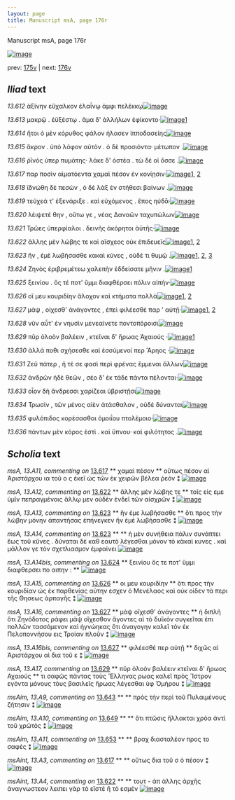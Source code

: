```yaml
---
layout: page
title: Manuscript msA, page 176r
---
```


Manuscript msA, page 176r

[![image](http://www.homermultitext.org/iipsrv?OBJ=IIP,1.0&FIF=/project/homer/pyramidal/deepzoom/hmt/vaimg/2017a/VA176RN_0347.tif&WID=100&CVT=JPEG)](http://www.homermultitext.org/ict2/?urn=urn:cite2:hmt:vaimg.2017a:VA176RN_0347)

prev:  [175v](../175v/) | next:  [176v](../176v/)

## *Iliad* text

*13.612* <a id="13.612"/> ἀξίνην εὔχαλκον ἐλαΐνῳ ἀμφι πελέκκῳ[![image](http://www.homermultitext.org/iipsrv?OBJ=IIP,1.0&FIF=/project/homer/pyramidal/deepzoom/hmt/vaimg/2017a/VA176RN_0347.tif&RGN=0.192,0.2171,0.377,0.0278&WID=1000&CVT=JPEG)](http://www.homermultitext.org/ict2/?urn=urn:cite2:hmt:vaimg.2017a:VA176RN_0347@0.192,0.2171,0.377,0.0278)

*13.613* <a id="13.613"/> μακρῷ . ἐϋξέστῳ . ἅμα δ' ἀλλήλων ἐφίκοντο·[![image](http://www.homermultitext.org/iipsrv?OBJ=IIP,1.0&FIF=/project/homer/pyramidal/deepzoom/hmt/vaimg/2017a/VA176RN_0347.tif&RGN=0.191,0.2404,0.377,0.021&WID=1000&CVT=JPEG)](http://www.homermultitext.org/ict2/?urn=urn:cite2:hmt:vaimg.2017a:VA176RN_0347@0.191,0.2404,0.377,0.021)[1](#msAim_13.A6)

*13.614* <a id="13.614"/> ἤτοι ὀ μὲν κόρυθος φάλον ήλασεν ἱπποδασείης[![image](http://www.homermultitext.org/iipsrv?OBJ=IIP,1.0&FIF=/project/homer/pyramidal/deepzoom/hmt/vaimg/2017a/VA176RN_0347.tif&RGN=0.191,0.2562,0.382,0.0255&WID=1000&CVT=JPEG)](http://www.homermultitext.org/ict2/?urn=urn:cite2:hmt:vaimg.2017a:VA176RN_0347@0.191,0.2562,0.382,0.0255)

*13.615* <a id="13.615"/> ἄκρον . ὑπὸ λόφον αὐτὸν . ὀ δὲ προσιόντα· μέτωπον .[![image](http://www.homermultitext.org/iipsrv?OBJ=IIP,1.0&FIF=/project/homer/pyramidal/deepzoom/hmt/vaimg/2017a/VA176RN_0347.tif&RGN=0.19,0.2772,0.398,0.024&WID=1000&CVT=JPEG)](http://www.homermultitext.org/ict2/?urn=urn:cite2:hmt:vaimg.2017a:VA176RN_0347@0.19,0.2772,0.398,0.024)

*13.616* <a id="13.616"/> ῥῑνὸς ὑπερ πυμάτης· λάκε δ' ὀστέα . τὼ δέ οἱ ὄσσε .[![image](http://www.homermultitext.org/iipsrv?OBJ=IIP,1.0&FIF=/project/homer/pyramidal/deepzoom/hmt/vaimg/2017a/VA176RN_0347.tif&RGN=0.19,0.2975,0.404,0.024&WID=1000&CVT=JPEG)](http://www.homermultitext.org/ict2/?urn=urn:cite2:hmt:vaimg.2017a:VA176RN_0347@0.19,0.2975,0.404,0.024)

*13.617* <a id="13.617"/> παρ ποσὶν αἱματόεντα χαμαὶ πέσον ἐν κονίῃσιν·[![image](http://www.homermultitext.org/iipsrv?OBJ=IIP,1.0&FIF=/project/homer/pyramidal/deepzoom/hmt/vaimg/2017a/VA176RN_0347.tif&RGN=0.188,0.3186,0.41,0.021&WID=1000&CVT=JPEG)](http://www.homermultitext.org/ict2/?urn=urn:cite2:hmt:vaimg.2017a:VA176RN_0347@0.188,0.3186,0.41,0.021)[1](#msAint_13.A3), [2](#msA_13.A11)

*13.618* <a id="13.618"/> ϊδνώθη δὲ πεσών , ὁ δὲ λὰξ ἐν στήθεσι βαίνων .[![image](http://www.homermultitext.org/iipsrv?OBJ=IIP,1.0&FIF=/project/homer/pyramidal/deepzoom/hmt/vaimg/2017a/VA176RN_0347.tif&RGN=0.185,0.3358,0.41,0.0233&WID=1000&CVT=JPEG)](http://www.homermultitext.org/ict2/?urn=urn:cite2:hmt:vaimg.2017a:VA176RN_0347@0.185,0.3358,0.41,0.0233)

*13.619* <a id="13.619"/> τεύχεά τ' ἐξενάριξε . καὶ εὐχόμενος . ἔπος ηύδᾱ·[![image](http://www.homermultitext.org/iipsrv?OBJ=IIP,1.0&FIF=/project/homer/pyramidal/deepzoom/hmt/vaimg/2017a/VA176RN_0347.tif&RGN=0.185,0.3546,0.43,0.0255&WID=1000&CVT=JPEG)](http://www.homermultitext.org/ict2/?urn=urn:cite2:hmt:vaimg.2017a:VA176RN_0347@0.185,0.3546,0.43,0.0255)

*13.620* <a id="13.620"/> λέιψετέ θην , οὕτω γε , νέας Δαναῶν ταχυπώλων[![image](http://www.homermultitext.org/iipsrv?OBJ=IIP,1.0&FIF=/project/homer/pyramidal/deepzoom/hmt/vaimg/2017a/VA176RN_0347.tif&RGN=0.18,0.3727,0.422,0.0263&WID=1000&CVT=JPEG)](http://www.homermultitext.org/ict2/?urn=urn:cite2:hmt:vaimg.2017a:VA176RN_0347@0.18,0.3727,0.422,0.0263)

*13.621* <a id="13.621"/> Τρῶες ὑπερφίαλοι . δεινῆς ἀκόρητοι ἀῡτῆς·[![image](http://www.homermultitext.org/iipsrv?OBJ=IIP,1.0&FIF=/project/homer/pyramidal/deepzoom/hmt/vaimg/2017a/VA176RN_0347.tif&RGN=0.183,0.3944,0.389,0.0203&WID=1000&CVT=JPEG)](http://www.homermultitext.org/ict2/?urn=urn:cite2:hmt:vaimg.2017a:VA176RN_0347@0.183,0.3944,0.389,0.0203)

*13.622* <a id="13.622"/> ἄλλης μὲν λώβης τε καὶ αἴσχεος οὐκ ἐπιδευεῖς[![image](http://www.homermultitext.org/iipsrv?OBJ=IIP,1.0&FIF=/project/homer/pyramidal/deepzoom/hmt/vaimg/2017a/VA176RN_0347.tif&RGN=0.183,0.4095,0.401,0.0218&WID=1000&CVT=JPEG)](http://www.homermultitext.org/ict2/?urn=urn:cite2:hmt:vaimg.2017a:VA176RN_0347@0.183,0.4095,0.401,0.0218)[1](#msA_13.A12), [2](#msAint_13.A4)

*13.623* <a id="13.623"/> ἣν , ἐμὲ λωβήσασθε κακαὶ κύνες , οὐδέ τι θυμῷ .[![image](http://www.homermultitext.org/iipsrv?OBJ=IIP,1.0&FIF=/project/homer/pyramidal/deepzoom/hmt/vaimg/2017a/VA176RN_0347.tif&RGN=0.184,0.429,0.393,0.0218&WID=1000&CVT=JPEG)](http://www.homermultitext.org/ict2/?urn=urn:cite2:hmt:vaimg.2017a:VA176RN_0347@0.184,0.429,0.393,0.0218)[1](#msA_13.A14), [2](#msA_13.A13), [3](#msAim_13.A7)

*13.624* <a id="13.624"/> Ζηνὸς ἐριβρεμέτεω χαλεπὴν ἐδδείσατε μῆνιν .[![image](http://www.homermultitext.org/iipsrv?OBJ=IIP,1.0&FIF=/project/homer/pyramidal/deepzoom/hmt/vaimg/2017a/VA176RN_0347.tif&RGN=0.184,0.4485,0.42,0.0218&WID=1000&CVT=JPEG)](http://www.homermultitext.org/ict2/?urn=urn:cite2:hmt:vaimg.2017a:VA176RN_0347@0.184,0.4485,0.42,0.0218)[1](#msA_13.A14bis)

*13.625* <a id="13.625"/> ξεινίου . ὅς τέ ποτ' ὔμμι διαφθέρσει πόλιν αἰπήν·[![image](http://www.homermultitext.org/iipsrv?OBJ=IIP,1.0&FIF=/project/homer/pyramidal/deepzoom/hmt/vaimg/2017a/VA176RN_0347.tif&RGN=0.179,0.4688,0.42,0.0218&WID=1000&CVT=JPEG)](http://www.homermultitext.org/ict2/?urn=urn:cite2:hmt:vaimg.2017a:VA176RN_0347@0.179,0.4688,0.42,0.0218)

*13.626* <a id="13.626"/> οἵ μευ κουριδίην ἄλοχον καὶ κτήματα πολλὰ[![image](http://www.homermultitext.org/iipsrv?OBJ=IIP,1.0&FIF=/project/homer/pyramidal/deepzoom/hmt/vaimg/2017a/VA176RN_0347.tif&RGN=0.181,0.4846,0.384,0.0218&WID=1000&CVT=JPEG)](http://www.homermultitext.org/ict2/?urn=urn:cite2:hmt:vaimg.2017a:VA176RN_0347@0.181,0.4846,0.384,0.0218)[1](#msA_13.A15), [2](#msAim_13.A8)

*13.627* <a id="13.627"/> μὰψ , οίχεσθ' ἀνάγοντες , ἐπεὶ φιλέεσθέ παρ ' αὐτῇ·[![image](http://www.homermultitext.org/iipsrv?OBJ=IIP,1.0&FIF=/project/homer/pyramidal/deepzoom/hmt/vaimg/2017a/VA176RN_0347.tif&RGN=0.182,0.5034,0.405,0.0218&WID=1000&CVT=JPEG)](http://www.homermultitext.org/ict2/?urn=urn:cite2:hmt:vaimg.2017a:VA176RN_0347@0.182,0.5034,0.405,0.0218)[1](#msA_13.A16), [2](#msA_13.A16bis)

*13.628* <a id="13.628"/> νῦν αὖτ' ἐν νηυσὶν μενεαίνετε ποντοπόροισι[![image](http://www.homermultitext.org/iipsrv?OBJ=IIP,1.0&FIF=/project/homer/pyramidal/deepzoom/hmt/vaimg/2017a/VA176RN_0347.tif&RGN=0.179,0.5207,0.384,0.0233&WID=1000&CVT=JPEG)](http://www.homermultitext.org/ict2/?urn=urn:cite2:hmt:vaimg.2017a:VA176RN_0347@0.179,0.5207,0.384,0.0233)

*13.629* <a id="13.629"/> πῦρ ὀλοὸν βαλέειν , κτεῖναι δ' ἥρωας Ἀχαιούς ·[![image](http://www.homermultitext.org/iipsrv?OBJ=IIP,1.0&FIF=/project/homer/pyramidal/deepzoom/hmt/vaimg/2017a/VA176RN_0347.tif&RGN=0.178,0.5402,0.408,0.0263&WID=1000&CVT=JPEG)](http://www.homermultitext.org/ict2/?urn=urn:cite2:hmt:vaimg.2017a:VA176RN_0347@0.178,0.5402,0.408,0.0263)[1](#msA_13.A17)

*13.630* <a id="13.630"/> ἀλλά ποθι σχήσεσθε καὶ ἐσσύμενοί περ Ἄρηος ·[![image](http://www.homermultitext.org/iipsrv?OBJ=IIP,1.0&FIF=/project/homer/pyramidal/deepzoom/hmt/vaimg/2017a/VA176RN_0347.tif&RGN=0.182,0.5597,0.393,0.024&WID=1000&CVT=JPEG)](http://www.homermultitext.org/ict2/?urn=urn:cite2:hmt:vaimg.2017a:VA176RN_0347@0.182,0.5597,0.393,0.024)

*13.631* <a id="13.631"/> Ζεῦ πάτερ , ῆ τέ σε φασὶ περὶ φρένας ἔμμεναι ἄλλων[![image](http://www.homermultitext.org/iipsrv?OBJ=IIP,1.0&FIF=/project/homer/pyramidal/deepzoom/hmt/vaimg/2017a/VA176RN_0347.tif&RGN=0.176,0.5793,0.421,0.0263&WID=1000&CVT=JPEG)](http://www.homermultitext.org/ict2/?urn=urn:cite2:hmt:vaimg.2017a:VA176RN_0347@0.176,0.5793,0.421,0.0263)

*13.632* <a id="13.632"/> ἀνδρῶν ἠδὲ θεῶν , σέο δ' ἐκ τάδε πάντα πέλονται·[![image](http://www.homermultitext.org/iipsrv?OBJ=IIP,1.0&FIF=/project/homer/pyramidal/deepzoom/hmt/vaimg/2017a/VA176RN_0347.tif&RGN=0.179,0.6011,0.418,0.0248&WID=1000&CVT=JPEG)](http://www.homermultitext.org/ict2/?urn=urn:cite2:hmt:vaimg.2017a:VA176RN_0347@0.179,0.6011,0.418,0.0248)

*13.633* <a id="13.633"/> οἷον δὴ ἄνδρεσσι χαρίζεαι ὑβριστῇσι[![image](http://www.homermultitext.org/iipsrv?OBJ=IIP,1.0&FIF=/project/homer/pyramidal/deepzoom/hmt/vaimg/2017a/VA176RN_0347.tif&RGN=0.182,0.6168,0.333,0.027&WID=1000&CVT=JPEG)](http://www.homermultitext.org/ict2/?urn=urn:cite2:hmt:vaimg.2017a:VA176RN_0347@0.182,0.6168,0.333,0.027)

*13.634* <a id="13.634"/> Τρωσίν , τῶν μένος αἰὲν ἀτάσθαλον , οὐδὲ δύνανται[![image](http://www.homermultitext.org/iipsrv?OBJ=IIP,1.0&FIF=/project/homer/pyramidal/deepzoom/hmt/vaimg/2017a/VA176RN_0347.tif&RGN=0.18,0.6371,0.42,0.0285&WID=1000&CVT=JPEG)](http://www.homermultitext.org/ict2/?urn=urn:cite2:hmt:vaimg.2017a:VA176RN_0347@0.18,0.6371,0.42,0.0285)

*13.635* <a id="13.635"/> φυλόπιδος κορέσασθαι ὁμοιΐου πτολέμοιο·[![image](http://www.homermultitext.org/iipsrv?OBJ=IIP,1.0&FIF=/project/homer/pyramidal/deepzoom/hmt/vaimg/2017a/VA176RN_0347.tif&RGN=0.177,0.6566,0.383,0.024&WID=1000&CVT=JPEG)](http://www.homermultitext.org/ict2/?urn=urn:cite2:hmt:vaimg.2017a:VA176RN_0347@0.177,0.6566,0.383,0.024)

*13.636* <a id="13.636"/> πάντων μὲν κόρος ἐστὶ . καὶ ὕπνου· καὶ φιλότητος .[![image](http://www.homermultitext.org/iipsrv?OBJ=IIP,1.0&FIF=/project/homer/pyramidal/deepzoom/hmt/vaimg/2017a/VA176RN_0347.tif&RGN=0.175,0.6754,0.413,0.0301&WID=1000&CVT=JPEG)](http://www.homermultitext.org/ict2/?urn=urn:cite2:hmt:vaimg.2017a:VA176RN_0347@0.175,0.6754,0.413,0.0301)

## *Scholia* text

*msA, 13.A11, commenting on* [13.617](#13.617)  <a id="msA_13.A11"/> **														 χαμαὶ πέσον 													** 														 οὕτως πέσον αἱ Ἀριστάρχου ια τοῦ ο ς ἐκεῖ ὡς τῶν ἐκ χειρῶν βέλεα ῥεόν ⁑ 													[![image](http://www.homermultitext.org/iipsrv?OBJ=IIP,1.0&FIF=/project/homer/pyramidal/deepzoom/hmt/vaimg/2017a/VA176RN_0347.tif&RGN=0.598,0.2998,0.21,0.0511&WID=1000&CVT=JPEG)](http://www.homermultitext.org/ict2/?urn=urn:cite2:hmt:vaimg.2017a:VA176RN_0347@0.598,0.2998,0.21,0.0511)

*msA, 13.A12, commenting on* [13.622](#13.622)  <a id="msA_13.A12"/> **														 ἄλλης μὲν λώβης τε 													** 														 τοῖς εἰς εμε ὑμῖν πεπραγμένοις ἄλλῳ μεν οὐδὲν ἐνδεῖ τῶν αἰσχρῶν ⁑ 													[![image](http://www.homermultitext.org/iipsrv?OBJ=IIP,1.0&FIF=/project/homer/pyramidal/deepzoom/hmt/vaimg/2017a/VA176RN_0347.tif&RGN=0.61,0.3449,0.21,0.0421&WID=1000&CVT=JPEG)](http://www.homermultitext.org/ict2/?urn=urn:cite2:hmt:vaimg.2017a:VA176RN_0347@0.61,0.3449,0.21,0.0421)

*msA, 13.A13, commenting on* [13.623](#13.623)  <a id="msA_13.A13"/> **														 ἣν ἐμε λωβήσασθε 													** 														 ὅτι προς τὴν λώβην μόνην ἁπαντήσας ἐπήνεγκεν ἣν ἐμὲ λωβήσασθε ⁑ 													[![image](http://www.homermultitext.org/iipsrv?OBJ=IIP,1.0&FIF=/project/homer/pyramidal/deepzoom/hmt/vaimg/2017a/VA176RN_0347.tif&RGN=0.607,0.3787,0.21,0.0391&WID=1000&CVT=JPEG)](http://www.homermultitext.org/ict2/?urn=urn:cite2:hmt:vaimg.2017a:VA176RN_0347@0.607,0.3787,0.21,0.0391)

*msA, 13.A14, commenting on* [13.623](#13.623)  <a id="msA_13.A14"/> **														 													** 														 ἡ μὲν συνήθεια πάλιν συνάπτει ἕως τοῦ κῦνες . δύναται δὲ καθ εαυτὸ λέγεσθαι μόνον τὸ 															κὰκαὶ κυνες . καὶ μᾶλλον γε τὸν σχετλιασμον ἐμφαίνει 													[![image](http://www.homermultitext.org/iipsrv?OBJ=IIP,1.0&FIF=/project/homer/pyramidal/deepzoom/hmt/vaimg/2017a/VA176RN_0347.tif&RGN=0.6085,0.3761,0.1875,0.08838&WID=1000&CVT=JPEG)](http://www.homermultitext.org/ict2/?urn=urn:cite2:hmt:vaimg.2017a:VA176RN_0347@0.6085,0.3761,0.1875,0.08838)

*msA, 13.A14bis, commenting on* [13.624](#13.624)  <a id="msA_13.A14bis"/> **														 ξεινίου ὅς τε ποτ' ὕμμι διαφθερσει πο αιπην : 													** 														 													[![image](http://www.homermultitext.org/iipsrv?OBJ=IIP,1.0&FIF=/project/homer/pyramidal/deepzoom/hmt/vaimg/2017a/VA176RN_0347.tif&RGN=0.6072,0.4580,0.1923,0.02835&WID=1000&CVT=JPEG)](http://www.homermultitext.org/ict2/?urn=urn:cite2:hmt:vaimg.2017a:VA176RN_0347@0.6072,0.4580,0.1923,0.02835)

*msA, 13.A15, commenting on* [13.626](#13.626)  <a id="msA_13.A15"/> **														 οι μευ κουριδίην 													** 														 ὅτι προς τὴν κουριδίαν ὡς ἐκ παρθενίας αὐτην εσχεν ὁ Μενέλαος καὶ οὐκ οἰδεν τὰ περι τῆς Θησεως ἀρπαγῆς ⁑ 													[![image](http://www.homermultitext.org/iipsrv?OBJ=IIP,1.0&FIF=/project/homer/pyramidal/deepzoom/hmt/vaimg/2017a/VA176RN_0347.tif&RGN=0.605,0.4793,0.2,0.0563&WID=1000&CVT=JPEG)](http://www.homermultitext.org/ict2/?urn=urn:cite2:hmt:vaimg.2017a:VA176RN_0347@0.605,0.4793,0.2,0.0563)

*msA, 13.A16, commenting on* [13.627](#13.627)  <a id="msA_13.A16"/> **														 μὰψ οἴχεσθ' ἀνάγοντες 													** 														 ἡ διπλῆ ὅτι Ζηνόδοτος ράφει μὰψ οἴχεσθον ἄγοντες αὶ τὸ 															δυϊκὸν συγκεῖται ἐπι πολλῶν τασσόμενον καὶ ἡγνώηκας ὅτι ἀναγογην καλεῖ τὸν ἐκ Πελοποννήσου εις Τροίαν πλοῦν ⁑ 													[![image](http://www.homermultitext.org/iipsrv?OBJ=IIP,1.0&FIF=/project/homer/pyramidal/deepzoom/hmt/vaimg/2017a/VA176RN_0347.tif&RGN=0.5949,0.5248,0.2220,0.06556&WID=1000&CVT=JPEG)](http://www.homermultitext.org/ict2/?urn=urn:cite2:hmt:vaimg.2017a:VA176RN_0347@0.5949,0.5248,0.2220,0.06556)

*msA, 13.A16bis, commenting on* [13.627](#13.627)  <a id="msA_13.A16bis"/> **														 φιλέεσθέ περ αὐτῇ 													** 														 διχῶς αἱ Ἀριστάρχου αὶ δια τοῦ ε ⁑ 													[![image](http://www.homermultitext.org/iipsrv?OBJ=IIP,1.0&FIF=/project/homer/pyramidal/deepzoom/hmt/vaimg/2017a/VA176RN_0347.tif&RGN=0.6072,0.5878,0.1789,0.03444&WID=1000&CVT=JPEG)](http://www.homermultitext.org/ict2/?urn=urn:cite2:hmt:vaimg.2017a:VA176RN_0347@0.6072,0.5878,0.1789,0.03444)

*msA, 13.A17, commenting on* [13.629](#13.629)  <a id="msA_13.A17"/> **														 πῦρ ὀλοὸν βαλέειν κτεῖναι δ' ἥρωας Αχαιούς 														 													** 														 τι σαφῶς πάντας τοὺς Ἕλληνας ρωας καλεῖ πρὸς Ἴστρον εγόντα μόνους τὸυς βασιλεῖς ἥρωας 															λέγεσθαι ὑφ Ὁμήρου ⁑ 													[![image](http://www.homermultitext.org/iipsrv?OBJ=IIP,1.0&FIF=/project/homer/pyramidal/deepzoom/hmt/vaimg/2017a/VA176RN_0347.tif&RGN=0.599,0.6168,0.2,0.0736&WID=1000&CVT=JPEG)](http://www.homermultitext.org/ict2/?urn=urn:cite2:hmt:vaimg.2017a:VA176RN_0347@0.599,0.6168,0.2,0.0736)

*msAim, 13.A9, commenting on* [13.643](#13.643)  <a id="msAim_13.A9"/> **							 						** 							 πρὸς τὴν περὶ τοῦ Πυλαιμένους ζήτησιν ⁑ 						[![image](http://www.homermultitext.org/iipsrv?OBJ=IIP,1.0&FIF=/project/homer/pyramidal/deepzoom/hmt/vaimg/2017a/VA175RN_0346.tif&RGN=0.595,0.3922,0.113,0.0346&WID=1000&CVT=JPEG)](http://www.homermultitext.org/ict2/?urn=urn:cite2:hmt:vaimg.2017a:VA175RN_0346@0.595,0.3922,0.113,0.0346)

*msAim, 13.A10, commenting on* [13.649](#13.649)  <a id="msAim_13.A10"/> **							 						** 							 ὅτι πτῶσις ἤλλακται χρόα ἀντὶ τοῦ χρῶτὸς ⁑ 						[![image](http://www.homermultitext.org/iipsrv?OBJ=IIP,1.0&FIF=/project/homer/pyramidal/deepzoom/hmt/vaimg/2017a/VA175RN_0346.tif&RGN=0.571,0.7235,0.102,0.0263&WID=1000&CVT=JPEG)](http://www.homermultitext.org/ict2/?urn=urn:cite2:hmt:vaimg.2017a:VA175RN_0346@0.571,0.7235,0.102,0.0263)

*msAim, 13.A11, commenting on* [13.653](#13.653)  <a id="msAim_13.A11"/> **							 						** 							 βραχ διασταλέον προς το σαφές ⁑ 						[![image](http://www.homermultitext.org/iipsrv?OBJ=IIP,1.0&FIF=/project/homer/pyramidal/deepzoom/hmt/vaimg/2017a/VA176VN_0678.tif&RGN=0.413,0.5252,0.095,0.0631&WID=1000&CVT=JPEG)](http://www.homermultitext.org/ict2/?urn=urn:cite2:hmt:vaimg.2017a:VA176VN_0678@0.413,0.5252,0.095,0.0631)

*msAint, 13.A3, commenting on* [13.617](#13.617)  <a id="msAint_13.A3"/> **							 						** 							 οὕτως δια τοῦ σ ὁ πέσον ⁑ 						[![image](http://www.homermultitext.org/iipsrv?OBJ=IIP,1.0&FIF=/project/homer/pyramidal/deepzoom/hmt/vaimg/2017a/VA176RN_0347.tif&RGN=0.1251,0.3177,0.06706,0.03914&WID=1000&CVT=JPEG)](http://www.homermultitext.org/ict2/?urn=urn:cite2:hmt:vaimg.2017a:VA176RN_0347@0.1251,0.3177,0.06706,0.03914)

*msAint, 13.A4, commenting on* [13.622](#13.622)  <a id="msAint_13.A4"/> **							 						** 							 τουτ - ἀπ άλλης ἀρχῆς ἀναγνωστεον λειπει γὰρ τὸ εἴστέ ἢ τὸ εσμέν 						[![image](http://www.homermultitext.org/iipsrv?OBJ=IIP,1.0&FIF=/project/homer/pyramidal/deepzoom/hmt/vaimg/2017a/VA176RN_0347.tif&RGN=0.1166,0.4089,0.07093,0.04053&WID=1000&CVT=JPEG)](http://www.homermultitext.org/ict2/?urn=urn:cite2:hmt:vaimg.2017a:VA176RN_0347@0.1166,0.4089,0.07093,0.04053)